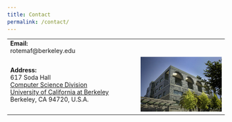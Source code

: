 ```yaml
---
title: Contact
permalink: /contact/
---
```


<table>
  <tr>
    <td><b>Email:</b> <br/>rotemaf@berkeley.edu</td>
    <td></td>
  </tr>
  <tr>
    <td><b>Address:</b> <br/>
   617 Soda Hall<br/> 
<a href="https://cs.berkeley.edu/"> Computer Science Division </a><br/> 
<a href="https://www.berkeley.edu/">University of California at Berkeley </a> <br/> 
Berkeley, CA 94720, U.S.A.<br/> </td>
    <td width="40%" hight="40%"><img src="/assets/pictures/SodaHallS.JPG"></td>
  </tr>
</table>

